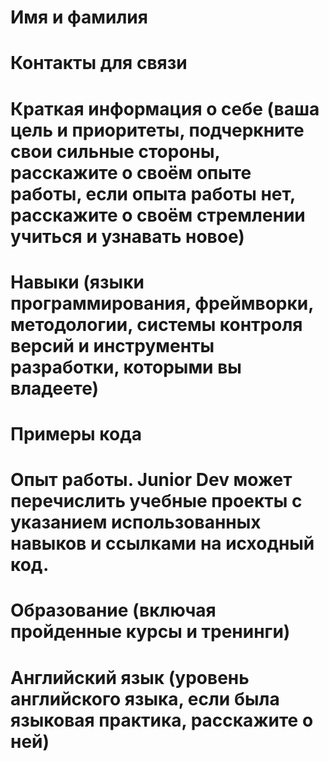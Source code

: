 # Имя и фамилия
# Контакты для связи
# Краткая информация о себе (ваша цель и приоритеты, подчеркните свои сильные стороны, расскажите о своём опыте работы, если опыта работы нет, расскажите о своём стремлении учиться и узнавать новое)
# Навыки (языки программирования, фреймворки, методологии, системы контроля версий и инструменты разработки, которыми вы владеете)
# Примеры кода
# Опыт работы. Junior Dev может перечислить учебные проекты с указанием использованных навыков и ссылками на исходный код.
# Образование (включая пройденные курсы и тренинги)
# Английский язык (уровень английского языка, если была языковая практика, расскажите о ней)